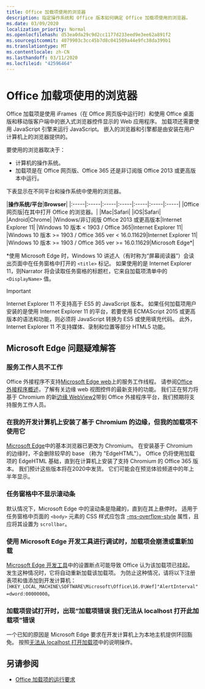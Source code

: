```yaml
---
title: Office 加载项使用的浏览器
description: 指定操作系统和 Office 版本如何确定 Office 加载项使用的浏览器。
ms.date: 03/09/2020
localization_priority: Normal
ms.openlocfilehash: d53ea0da29c9d2cc1177d233eed9e3ee62a891f2
ms.sourcegitcommit: 4079903c3cc45b7d8c041509a44e9fc38da399b1
ms.translationtype: MT
ms.contentlocale: zh-CN
ms.lasthandoff: 03/11/2020
ms.locfileid: "42596464"
---
```

# <a name="browsers-used-by-office-add-ins"></a>Office 加载项使用的浏览器

Office 加载项是使用 iFrames（在 Office 网页版中运行时）和使用 Office 桌面版和移动版客户端中的嵌入式浏览器控件显示的 Web 应用程序。 加载项还需要使用 JavaScript 引擎来运行 JavaScript。 嵌入的浏览器和引擎都是由安装在用户计算机上的浏览器提供的。

要使用的浏览器取决于：

- 计算机的操作系统。
- 加载项是在 Office 网页版、Office 365 还是非订阅版 Office 2013 或更高版本中运行。

下表显示在不同平台和操作系统中使用的浏览器。

|**操作系统/平台**|**Browser**|
|:-----|:-----|:-----|:-----|:-----|:-----|:-----|
|Office 网页版|在其中打开 Office 的浏览器。|
|Mac|Safari|
|iOS|Safari|
|Android|Chrome|
|Windows/非订阅版 Office 2013 或更高版本|Internet Explorer 11|
|Windows 10 版本 < 1903 / Office 365|Internet Explorer 11|
|Windows 10 版本 >= 1903 / Office 365 ver < 16.0.11629|Internet Explorer 11|
|Windows 10 版本 >= 1903 / Office 365 ver >= 16.0.11629|Microsoft Edge\*|

\*使用 Microsoft Edge 时，Windows 10 讲述人（有时称为“屏幕阅读器”）会读出页面中在任务窗格中打开的 `<title>` 标记。 如果使用的是 Internet Explorer 11，则Narrator 将会读取任务窗格的标题栏，它来自加载项清单中的 `<DisplayName>` 值。

> [!IMPORTANT]
> Internet Explorer 11 不支持高于 ES5 的 JavaScript 版本。 如果任何加载项用户安装的是使用 Internet Explorer 11 的平台，若要使用 ECMAScript 2015 或更高版本的语法和功能，则必须将 JavaScript 转换为 ES5 或使用填充代码。 此外，Internet Explorer 11 不支持媒体、录制和位置等部分 HTML5 功能。

## <a name="troubleshooting-microsoft-edge-issues"></a>Microsoft Edge 问题疑难解答

### <a name="service-workers-are-not-working"></a>服务工作人员不工作

Office 外接程序不支持[Microsoft Edge web](/microsoft-edge/hosting/webview)上的服务工作线程。 请参阅[Office 外接程序概述](../overview/office-add-ins.md)，了解有关边缘 web 视图控件的最新支持的功能。 我们正在努力将基于 Chromium 的新[边缘 WebView2](/microsoft-edge/hosting/webview2)带到 Office 外接程序平台，我们预期将支持服务工作人员。

### <a name="chromium-based-edge-is-installed-on-my-development-computer-but-my-add-in-does-not-use-it"></a>在我的开发计算机上安装了基于 Chromium 的边缘，但我的加载项不使用它

[Microsoft Edge](https://support.microsoft.com/help/4501095/download-the-new-microsoft-edge-based-on-chromium)中的基本浏览器已更改为 Chromium。 在安装基于 Chromium 的边缘时，不会删除较早的 base （称为 "EdgeHTML"）。 Office 仍将使用加载项的 EdgeHTML 基础，直到在计算机上安装了支持 Chromium 的 Office 365 版本。 我们预计这些版本将在2020中发货。 它们可能会在预览体验频道中的年上半年显示。

### <a name="scroll-bar-does-not-appear-in-task-pane"></a>任务窗格中不显示滚动条

默认情况下，Microsoft Edge 中的滚动条是隐藏的，直到在其上悬停时。 适用于任务窗格中页面的 `<body>` 元素的 CSS 样式应包含 [-ms-overflow-style](https://developer.mozilla.org/docs/Web/CSS/-ms-overflow-style) 属性，且应将其设置为 `scrollbar`。 

### <a name="when-debugging-with-the-microsoft-edge-devtools-the-add-in-crashes-or-reloads"></a>使用 Microsoft Edge 开发工具进行调试时，加载项会崩溃或重新加载

[Microsoft Edge 开发工具](https://www.microsoft.com/p/microsoft-edge-devtools-preview/9mzbfrmz0mnj?rtc=1&activetab=pivot%3Aoverviewtab)中的设置断点可能导致 Office 认为该加载项已挂起。 发生这种情况时，它将自动重新加载该加载项。 为防止这种情况，请将以下注册表项和值添加到开发计算机：`[HKEY_LOCAL_MACHINE\SOFTWARE\Microsoft\Office\16.0\Wef]"AlertInterval"=dword:00000000`。

### <a name="when-the-add-in-tries-to-open-get-add-in-error-we-cant-open-this-add-in-from-the-localhost-error"></a>加载项尝试打开时，出现“加载项错误 我们无法从 localhost 打开此加载项”错误

一个已知的原因是 Microsoft Edge 要求在开发计算机上为本地主机提供环回豁免。 按照[无法从 localhost 打开加载项](/office/troubleshoot/error-messages/cannot-open-add-in-from-localhost)中的说明操作。


## <a name="see-also"></a>另请参阅

- [Office 加载项的运行要求](requirements-for-running-office-add-ins.md)
